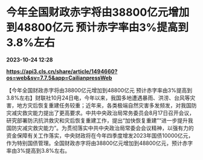 # 今年全国财政赤字将由38800亿元增加到48800亿元 预计赤字率由3%提高到3.8%左右

**2023-10-24 12:28**

**https://api3.cls.cn/share/article/1494660?os=web&sv=7.7.5&app=CailianpressWeb**

【今年全国财政赤字将由38800亿元增加到48800亿元 预计赤字率由3%提高到3.8%左右】财联社10月24日电，今年以来，我国多地遭遇暴雨、洪涝、台风等灾害，地方灾后恢复重建任务较重；近年来，各类极端自然灾害多发频发，对我国防灾减灾救灾能力提出了更高要求。中共中央政治局常务委员会8月17日召开会议，研究部署防汛抗洪救灾和灾后恢复重建工作，提出“加快恢复重建”“进一步提升我国防灾减灾救灾能力”。为贯彻落实中共中央政治局常委会会议精神，以强有力的资金保障有关工作落实，中央财政将在今年四季度增发2023年国债10000亿元，作为特别国债管理。全国财政赤字将由38800亿元增加到48800亿元，预计赤字率由3%提高到3.8%左右。